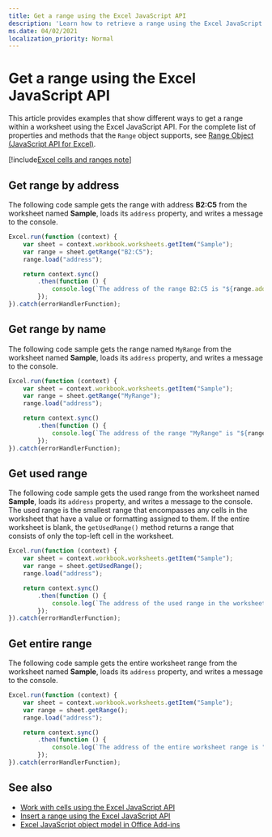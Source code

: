 ```yaml
---
title: Get a range using the Excel JavaScript API
description: 'Learn how to retrieve a range using the Excel JavaScript API.'
ms.date: 04/02/2021
localization_priority: Normal
---
```


# Get a range using the Excel JavaScript API

This article provides examples that show different ways to get a range within a worksheet using the Excel JavaScript API. For the complete list of properties and methods that the `Range` object supports, see [Range Object (JavaScript API for Excel)](/javascript/api/excel/excel.range).

[!include[Excel cells and ranges note](../includes/note-excel-cells-and-ranges.md)]

## Get range by address

The following code sample gets the range with address **B2:C5** from the worksheet named **Sample**, loads its `address` property, and writes a message to the console.

```js
Excel.run(function (context) {
    var sheet = context.workbook.worksheets.getItem("Sample");
    var range = sheet.getRange("B2:C5");
    range.load("address");

    return context.sync()
        .then(function () {
            console.log(`The address of the range B2:C5 is "${range.address}"`);
        });
}).catch(errorHandlerFunction);
```

## Get range by name

The following code sample gets the range named `MyRange` from the worksheet named **Sample**, loads its `address` property, and writes a message to the console.

```js
Excel.run(function (context) {
    var sheet = context.workbook.worksheets.getItem("Sample");
    var range = sheet.getRange("MyRange");
    range.load("address");

    return context.sync()
        .then(function () {
            console.log(`The address of the range "MyRange" is "${range.address}"`);
        });
}).catch(errorHandlerFunction);
```

## Get used range

The following code sample gets the used range from the worksheet named **Sample**, loads its `address` property, and writes a message to the console. The used range is the smallest range that encompasses any cells in the worksheet that have a value or formatting assigned to them. If the entire worksheet is blank, the `getUsedRange()` method returns a range that consists of only the top-left cell in the worksheet.

```js
Excel.run(function (context) {
    var sheet = context.workbook.worksheets.getItem("Sample");
    var range = sheet.getUsedRange();
    range.load("address");

    return context.sync()
        .then(function () {
            console.log(`The address of the used range in the worksheet is "${range.address}"`);
        });
}).catch(errorHandlerFunction);
```

## Get entire range

The following code sample gets the entire worksheet range from the worksheet named **Sample**, loads its `address` property, and writes a message to the console.

```js
Excel.run(function (context) {
    var sheet = context.workbook.worksheets.getItem("Sample");
    var range = sheet.getRange();
    range.load("address");

    return context.sync()
        .then(function () {
            console.log(`The address of the entire worksheet range is "${range.address}"`);
        });
}).catch(errorHandlerFunction);
```

## See also

- [Work with cells using the Excel JavaScript API](excel-add-ins-cells.md)
- [Insert a range using the Excel JavaScript API](excel-add-ins-ranges-insert.md)
- [Excel JavaScript object model in Office Add-ins](excel-add-ins-core-concepts.md)